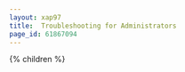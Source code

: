 ```yaml
---
layout: xap97
title:  Troubleshooting for Administrators
page_id: 61867094
---
```


{% children %}

